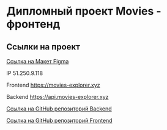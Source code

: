 # Дипломный проект Movies - фронтенд

## Ссылки на проект

<a href="https://disk.yandex.com/d/MakyyQXgTDfmow">Ссылка на Макет Figma</a>

IP 51.250.9.118

Frontend https://movies-explorer.xyz

Backend https://api.movies-explorer.xyz

<a href="https://github.com/DumblD/movies-explorer-api">Ссылка на GitHub репозиторий Backend</a>

<a href="https://github.com/DumblD/movies-explorer-frontend">Ссылка на GitHub репозиторий Frontend</a>
